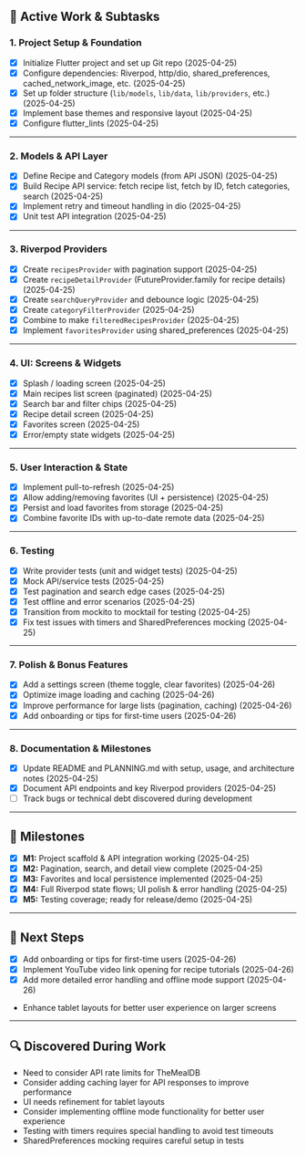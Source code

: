 ## 🚀 **Active Work & Subtasks**

### **1. Project Setup & Foundation**
- [x] Initialize Flutter project and set up Git repo (2025-04-25)
- [x] Configure dependencies: Riverpod, http/dio, shared_preferences, cached_network_image, etc. (2025-04-25)
- [x] Set up folder structure (`lib/models`, `lib/data`, `lib/providers`, etc.) (2025-04-25)
- [x] Implement base themes and responsive layout (2025-04-25)
- [x] Configure flutter_lints (2025-04-25)

---

### **2. Models & API Layer**
- [x] Define Recipe and Category models (from API JSON) (2025-04-25)
- [x] Build Recipe API service: fetch recipe list, fetch by ID, fetch categories, search (2025-04-25)
- [x] Implement retry and timeout handling in dio (2025-04-25)
- [x] Unit test API integration (2025-04-25)

---

### **3. Riverpod Providers**
- [x] Create `recipesProvider` with pagination support (2025-04-25)
- [x] Create `recipeDetailProvider` (FutureProvider.family for recipe details) (2025-04-25)
- [x] Create `searchQueryProvider` and debounce logic (2025-04-25)
- [x] Create `categoryFilterProvider` (2025-04-25)
- [x] Combine to make `filteredRecipesProvider` (2025-04-25)
- [x] Implement `favoritesProvider` using shared_preferences (2025-04-25)

---

### **4. UI: Screens & Widgets**
- [x] Splash / loading screen (2025-04-25)
- [x] Main recipes list screen (paginated) (2025-04-25)
- [x] Search bar and filter chips (2025-04-25)
- [x] Recipe detail screen (2025-04-25)
- [x] Favorites screen (2025-04-25)
- [x] Error/empty state widgets (2025-04-25)

---

### **5. User Interaction & State**
- [x] Implement pull-to-refresh (2025-04-25)
- [x] Allow adding/removing favorites (UI + persistence) (2025-04-25)
- [x] Persist and load favorites from storage (2025-04-25)
- [x] Combine favorite IDs with up-to-date remote data (2025-04-25)

---

### **6. Testing**
- [x] Write provider tests (unit and widget tests) (2025-04-25)
- [x] Mock API/service tests (2025-04-25)
- [x] Test pagination and search edge cases (2025-04-25)
- [x] Test offline and error scenarios (2025-04-25)
- [x] Transition from mockito to mocktail for testing (2025-04-25)
- [x] Fix test issues with timers and SharedPreferences mocking (2025-04-25)

---

### **7. Polish & Bonus Features**
- [x] Add a settings screen (theme toggle, clear favorites) (2025-04-26)
- [x] Optimize image loading and caching (2025-04-26)
- [x] Improve performance for large lists (pagination, caching) (2025-04-26)
- [x] Add onboarding or tips for first-time users (2025-04-26)

---

### **8. Documentation & Milestones**
- [x] Update README and PLANNING.md with setup, usage, and architecture notes (2025-04-25)
- [x] Document API endpoints and key Riverpod providers (2025-04-25)
- [ ] Track bugs or technical debt discovered during development

---

## 🏁 **Milestones**
- [x] **M1:** Project scaffold & API integration working (2025-04-25)
- [x] **M2:** Pagination, search, and detail view complete (2025-04-25)
- [x] **M3:** Favorites and local persistence implemented (2025-04-25)
- [x] **M4:** Full Riverpod state flows; UI polish & error handling (2025-04-25)
- [x] **M5:** Testing coverage; ready for release/demo (2025-04-25)

---

## 📝 **Next Steps**
- [x] Add onboarding or tips for first-time users (2025-04-26)
- [x] Implement YouTube video link opening for recipe tutorials (2025-04-26)
- [x] Add more detailed error handling and offline mode support (2025-04-26)
- Enhance tablet layouts for better user experience on larger screens

---

## 🔍 **Discovered During Work**
- Need to consider API rate limits for TheMealDB
- Consider adding caching layer for API responses to improve performance
- UI needs refinement for tablet layouts
- Consider implementing offline mode functionality for better user experience
- Testing with timers requires special handling to avoid test timeouts
- SharedPreferences mocking requires careful setup in tests
